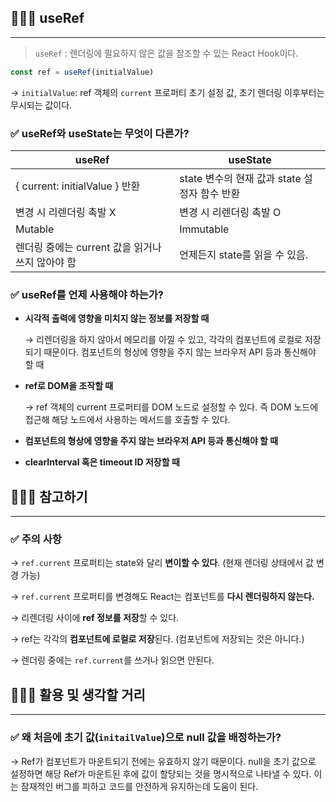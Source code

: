 ## 🧑🏻‍💻 **useRef**

---

> `useRef` : 렌더링에 필요하지 않은 값을 참조할 수 있는 React Hook이다.
> 

```jsx
const ref = useRef(initialValue)
```

 → `initialValue`: ref 객체의 `current` 프로퍼티 초기 설정 값, 초기 렌더링 이후부터는 무시되는 값이다.

### ✅ useRef와 useState는 무엇이 다른가?

| useRef | useState |
| --- | --- |
| { current: initialValue } 반환 | state 변수의 현재 값과 state 설정자 함수 반환 |
| 변경 시 리렌더링 촉발 X | 변경 시 리렌더링 촉발 O |
| Mutable | Immutable |
| 렌더링 중에는 current 값을 읽거나 쓰지 않아야 함 | 언제든지 state를 읽을 수 있음.  |

### ✅ useRef를 언제 사용해야 하는가?

- **시각적 출력에 영향을 미치지 않는 정보를 저장할 때**

  → 리렌더링을 하지 않아서 메모리를 아낄 수 있고, 각각의 컴포넌트에 로컬로 저장되기 때문이다. 컴포넌트의 형상에 영향을 주지 않는 브라우저 API 등과 통신해야 할 때

- **ref로 DOM을 조작할 때**

  → ref 객체의 current 프로퍼티를 DOM 노드로 설정할 수 있다. 즉 DOM 노드에 접근해 해당 노드에서 사용하는 메서드를 호출할 수 있다.

- **컴포넌트의 형상에 영향을 주지 않는 브라우저 API 등과 통신해야 할 때**
- **clearInterval 혹은 timeout ID 저장할 때**

## 🧑🏻‍💻 참고하기

---

### ✅ 주의 사항

→  `ref.current` 프로퍼티는 state와 달리 **변이할 수 있다**. (현재 렌더링 상태에서 값 변경 가능)

→  `ref.current` 프로퍼티를 변경해도 React는 컴포넌트를 **다시 렌더링하지 않는다.**

→ 리렌더링 사이에  **ref 정보를 저장**할 수 있다.

→ ref는 각각의 **컴포넌트에 로컬로 저장**된다. (컴포넌트에 저장되는 것은 아니다.)

→ 렌더링 중에는 `ref.current`를 쓰거나 읽으면 안된다.

## 🧑🏻‍💻 활용 및 생각할 거리

---

### ✅ 왜 처음에 초기 값(`initailValue`)으로 null 값을 배정하는가?

→ Ref가 컴포넌트가 마운트되기 전에는 유효하지 않기 때문이다. null을 초기 값으로 설정하면 해당 Ref가 마운트된 후에 값이 할당되는 것을 명시적으로 나타낼 수 있다. 이는 잠재적인 버그를 피하고 코드를 안전하게 유지하는데 도움이 된다.